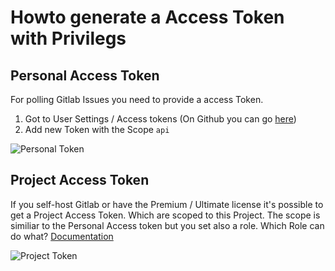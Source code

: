 # Howto generate a Access Token with Privilegs

## Personal Access Token
For polling Gitlab Issues you need to provide a access Token.   

1. Got to User Settings / Access tokens (On Github you can go [here](https://github.com/settings/personal-access-tokens))
2. Add new Token with the Scope `api`

![Personal Token](https://github.com/user-attachments/assets/76fb204e-450a-4516-9d93-897ae2a32f6d)


## Project Access Token
If you self-host Gitlab or have the Premium / Ultimate license it's possible to get a Project Access Token. Which are scoped to this Project. 
The scope is similiar to the Personal Access token but you set also a role. Which Role can do what? <a href="https://docs.gitlab.com/ee/user/permissions.html#project-planning">Documentation</a> 


![Project Token](https://github.com/user-attachments/assets/f008f114-3d3e-450d-9301-7825222f9812)
